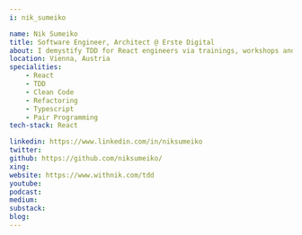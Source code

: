 ```yaml
---
i: nik_sumeiko

name: Nik Sumeiko
title: Software Engineer, Architect @ Erste Digital
about: I demystify TDD for React engineers via trainings, workshops and mentorship. Together we gain confidence in shipping React apps with zero bugs policy.
location: Vienna, Austria
specialities:
    - React
    - TDD
    - Clean Code
    - Refactoring
    - Typescript
    - Pair Programming
tech-stack: React

linkedin: https://www.linkedin.com/in/niksumeiko
twitter:
github: https://github.com/niksumeiko/
xing:
website: https://www.withnik.com/tdd
youtube:
podcast:
medium:
substack:
blog:
---
```

